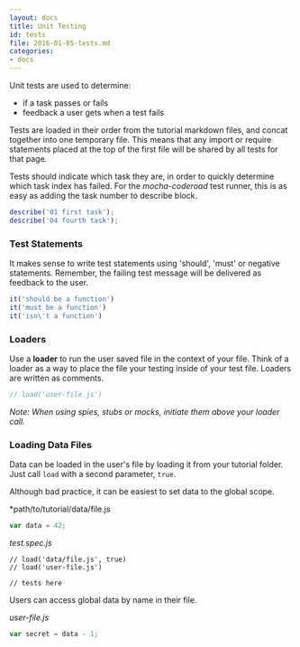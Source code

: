 ```yaml
---
layout: docs
title: Unit Testing
id: tests
file: 2016-01-05-tests.md
categories:
- docs
---
```


Unit tests are used to determine:

* if a task passes or fails
* feedback a user gets when a test fails

Tests are loaded in their order from the tutorial markdown files, and concat together into one temporary file. This means that any import or require statements placed at the top of the first file will be shared by all tests for that page.

Tests should indicate which task they are, in order to quickly determine which task index has failed. For the *mocha-coderoad* test runner, this is as easy as adding the task number to describe block.

```js
describe('01 first task');
describe('04 fourth task');
```

### Test Statements

It makes sense to write test statements using 'should', 'must' or negative statements. Remember, the failing test message will be delivered as feedback to the user.

```js
it('should be a function')
it('must be a function')
it('isn\'t a function')
```

### Loaders

Use a **loader** to run the user saved file in the context of your file. Think of a loader as a way to place the file your testing inside of your test file. Loaders are written as comments.

```js
// load('user-file.js')
```

*Note: When using spies, stubs or mocks, initiate them above your loader call.*



### Loading Data Files

Data can be loaded in the user's file by loading it from your tutorial folder. Just call `load` with a second parameter, `true`.

Although bad practice, it can be easiest to set data to the global scope.

*path/to/tutorial/data/file.js
```js
var data = 42;
```

*test.spec.js*
```
// load('data/file.js', true)
// load('user-file.js')

// tests here
```

Users can access global data by name in their file.

*user-file.js*
```js
var secret = data - 1;
```
